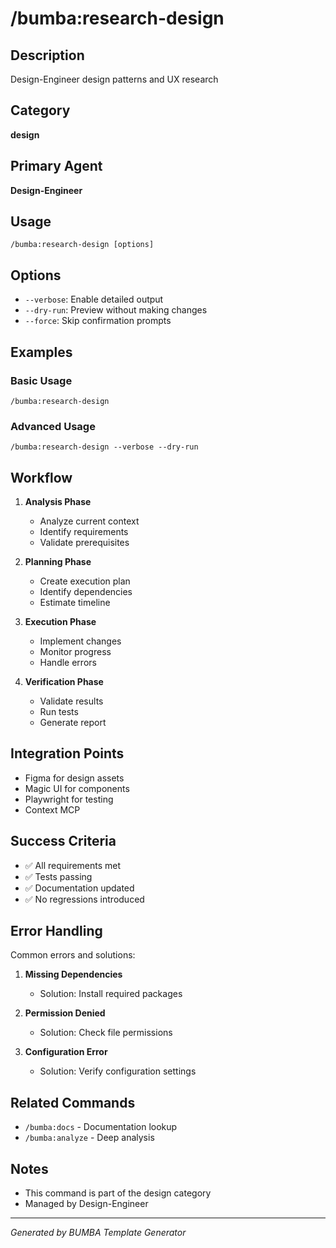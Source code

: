 # /bumba:research-design

## Description
Design-Engineer design patterns and UX research

## Category
**design**

## Primary Agent
**Design-Engineer**

## Usage
```
/bumba:research-design [options]
```

## Options
- `--verbose`: Enable detailed output
- `--dry-run`: Preview without making changes
- `--force`: Skip confirmation prompts

## Examples

### Basic Usage
```
/bumba:research-design
```

### Advanced Usage
```
/bumba:research-design --verbose --dry-run
```

## Workflow

1. **Analysis Phase**
   - Analyze current context
   - Identify requirements
   - Validate prerequisites

2. **Planning Phase**
   - Create execution plan
   - Identify dependencies
   - Estimate timeline

3. **Execution Phase**
   - Implement changes
   - Monitor progress
   - Handle errors

4. **Verification Phase**
   - Validate results
   - Run tests
   - Generate report

## Integration Points

- Figma for design assets
- Magic UI for components
- Playwright for testing
- Context MCP

## Success Criteria

- ✅ All requirements met
- ✅ Tests passing
- ✅ Documentation updated
- ✅ No regressions introduced

## Error Handling

Common errors and solutions:

1. **Missing Dependencies**
   - Solution: Install required packages
   
2. **Permission Denied**
   - Solution: Check file permissions
   
3. **Configuration Error**
   - Solution: Verify configuration settings

## Related Commands

- `/bumba:docs` - Documentation lookup
- `/bumba:analyze` - Deep analysis

## Notes

- This command is part of the design category
- Managed by Design-Engineer


---
*Generated by BUMBA Template Generator*
